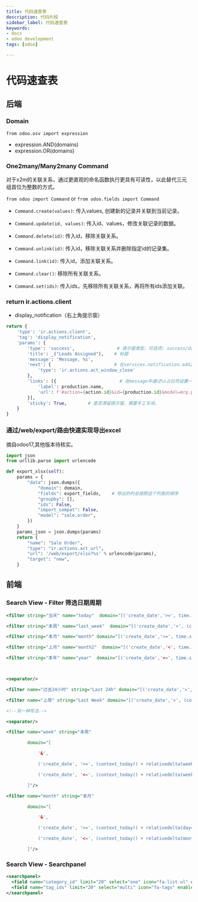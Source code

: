 ```yaml
---
title: 代码速查表
description: 代码片段
sidebar_label: 代码速查表
keywords:
- docs
- odoo development
tags: [odoo]

---
```


# 代码速查表<!-- {docsify-ignore-all} -->

## 后端

### Domain

`from odoo.osv import expression`

- expression.AND(domains)
- expression.OR(domains)

### One2many/Many2many Command

对于x2m的关联关系，通过更直观的命名函数执行更具有可读性，以此替代三元组首位为整数的方式。

`from odoo import Command` or `from odoo.fields import Command`

- `Command.create(values)`: 传入values, 创建新的记录并关联到当前记录。

- `Command.update(id, values)`: 传入id、values，修改关联记录的数据。

- `Command.delete(id)`: 传入id，移除关联关系。

- `Command.unlink(id)`: 传入id，移除关联关系并删除指定id的记录集。

- `Command.link(id)`: 传入id，添加关联关系。

- `Command.clear()`: 移除所有关联关系。

- `Command.set(ids)`: 传入ids，先移除所有关联关系，再将所有ids添加关联。

### return ir.actions.client

- display_notification（右上角提示窗）

```python
return {
    'type': 'ir.actions.client',
    'tag': 'display_notification',
    'params': {
        'type': 'success',                # 提示窗类型，可选项: success/danger/warning/info/...
        'title': _("Leads Assigned"),    # 标题
        'message': 'Message, %s',
        'next': {                        # 在services.notification.add之后返回next的action
            'type': 'ir.actions.act_window_close'
        },
        'links': [{                        # 在message中通过%s占位符设置一个a标签
            'label': production.name,
            'url': f'#action={action.id}&id={production.id}&model=mrp.production'
        }],
        'sticky': True,        # 是否滞留提示窗，需要手工关闭。
    }
}
```

### 通过/web/export/路由快速实现导出excel

摘自odoo17,其他版本待核实。

```python
import json
from urllib.parse import urlencode

def export_xlsx(self):
    params = {
        "data": json.dumps({
            "domain": domain,    
            "fields": export_fields,    # 导出的列会按照这个列表的顺序
            "groupby": [],
            "ids": False,
            "import_compat": False,
            "model": "sale.order",
        })
    }
    params_json = json.dumps(params)
    return {
        "name": "Sale Order",
        "type": "ir.actions.act_url",
        "url": '/web/export/xlsx?%s' % urlencode(params),
        "target": "new",
    }
```

## 前端

### Search View - Filter 筛选日期周期

```xml
<filter string="当天" name="today"  domain="[('create_date','>=', time.strftime('%Y-%m-%d 00:00:00')),('create_date', '<', context_today().strftime('%Y-%m-%d 23:59:59'))]"/>

<filter string="本周" name="last_week"  domain="[('create_date','>', (context_today() - datetime.timedelta(weeks=1)).strftime('%%Y-%%m-%%d 00:00:00'))]"/>

<filter string="本月" name="month" domain="[('create_date','>=', time.strftime('%Y-%m-01 00:00:00')),('create_date','<',  (context_today() + relativedelta(months=1)).strftime('%Y-%m-01 00:00:00'))]"/>

<filter string="上月" name="month2"  domain="[('create_date','<', time.strftime('%Y-%m-01 00:00:00')),('create_date','>=',  (context_today() - relativedelta(months=1)).strftime('%Y-%m-01 00:00:00'))]"/>

<filter string="本年" name="year"  domain="[('create_date','<=', time.strftime('%Y-12-31 23:59:59')),('create_date','>=', time.strftime('%Y-01-01 00:00:00'))]"/>



<separator/>

<filter name="过去24小时" string="Last 24h" domain="[('create_date','>', (context_today() - datetime.timedelta(days=1)).strftime('%Y-%m-%d 00:00:00') )]"/>

<filter name="上周" string="Last Week" domain="[('create_date','>', (context_today() - datetime.timedelta(weeks=1)).strftime('%Y-%m-%d 00:00:00'))]"/>

<!--另一种写法-->

<separator/>

<filter name="week" string="本周"

        domain="[

            '&',

            ('create_date', '>=', (context_today() + relativedelta(weeks=-1,days=1,weekday=0)).strftime('%Y-%m-%d')),

            ('create_date', '<=', (context_today() + relativedelta(weekday=6)).strftime('%Y-%m-%d')),

        ]"/>

<filter name="month" string="本月"

        domain="[

            '&',

            ('create_date', '>=', (context_today() + relativedelta(day=1)).strftime('%Y-%m-%d')),

            ('create_date', '<=', (context_today() + relativedelta(months=1, day=1, days=-1)).strftime('%Y-%m-%d')),

        ]"/>

```

### Search View - Searchpanel

```xml
<searchpanel>
  <field name="category_id" limit="20" select="one" icon="fa-list-ul" enable_counters="1" hierarchize="1"/>
  <field name="tag_ids" limit="20" select="multi" icon="fa-tags" enable_counters="1"/>
</searchpanel>
```
